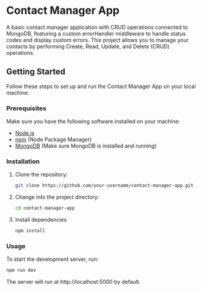 # Contact Manager App

A basic contact manager application with CRUD operations connected to MongoDB, featuring a custom errorHandler middleware to handle status codes and display custom errors. This project allows you to manage your contacts by performing Create, Read, Update, and Delete (CRUD) operations.

## Getting Started

Follow these steps to set up and run the Contact Manager App on your local machine:

### Prerequisites

Make sure you have the following software installed on your machine:

- [Node.js](https://nodejs.org/)
- [npm](https://www.npmjs.com/) (Node Package Manager)
- [MongoDB](https://www.mongodb.com/) (Make sure MongoDB is installed and running)

### Installation

1. Clone the repository:

   ```bash 
   git clone https://github.com/your-username/contact-manager-app.git
   
2. Change into the project directory:
 
   ```bash 
   cd contact-manager-app
   
3. Install dependencies
 
   ```bash 
   npm install

### Usage

  To start the development server, run:
  ```bash
  npm run dev
  ```
The server will run at http://localhost:5000 by default.

